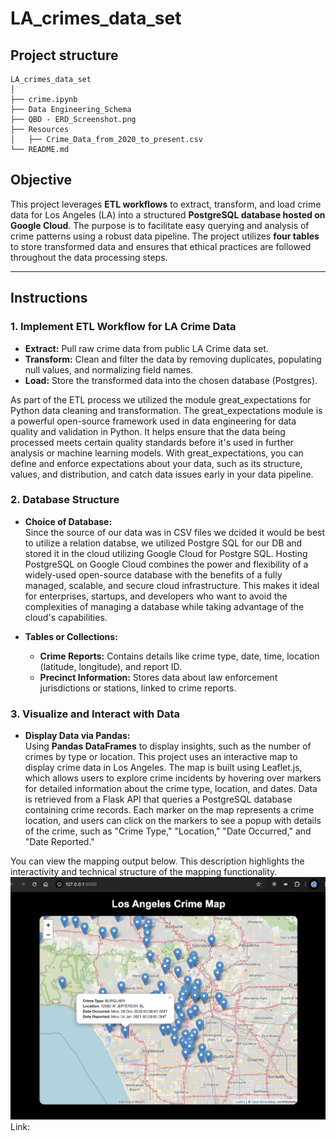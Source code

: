 # LA_crimes_data_set

## Project structure

    LA_crimes_data_set 
    │  
    ├── crime.ipynb
    ├── Data Engineering_Schema  
    ├── QBD - ERD_Screenshot.png  
    ├── Resources  
    │   ├── Crime_Data_from_2020_to_present.csv  
    └── README.md 
## Objective

This project leverages **ETL workflows** to extract, transform, and load crime data for Los Angeles (LA) into a structured **PostgreSQL database hosted on Google Cloud**. The purpose is to facilitate easy querying and analysis of crime patterns using a robust data pipeline. The project utilizes **four tables** to store transformed data and ensures that ethical practices are followed throughout the data processing steps.

---

## Instructions

### 1. Implement ETL Workflow for LA Crime Data  
- **Extract:** Pull raw crime data from public LA Crime data set.
- **Transform:** Clean and filter the data by removing duplicates, populating null values, and normalizing field names.  
- **Load:** Store the transformed data into the chosen database (Postgres).

As part of the ETL process we utilized the module great_expectations for Python data cleaning and transformation.
The great_expectations module is a powerful open-source framework used in data engineering for data quality and validation in Python. It helps ensure that the data being processed meets certain quality standards before it's used in further analysis or machine learning models. With great_expectations, you can define and enforce expectations about your data, such as its structure, values, and distribution, and catch data issues early in your data pipeline.

### 2. Database Structure  
- **Choice of Database:**  
Since the source of our data was in CSV files we dcided it would be best to utilize a relation databse, we utilized Postgre SQL for our DB and stored it in the cloud utilizing Google Cloud for Postgre SQL.
Hosting PostgreSQL on Google Cloud combines the power and flexibility of a widely-used open-source database with the benefits of a fully managed, scalable, and secure cloud infrastructure. This makes it ideal for enterprises, startups, and developers who want to avoid the complexities of managing a database while taking advantage of the cloud's capabilities.

- **Tables or Collections:**  
  - **Crime Reports:** Contains details like crime type, date, time, location (latitude, longitude), and report ID.  
  - **Precinct Information:** Stores data about law enforcement jurisdictions or stations, linked to crime reports.

### 3. Visualize and Interact with Data  
- **Display Data via Pandas:**  
  Using **Pandas DataFrames** to display insights, such as the number of crimes by type or location. This project uses an interactive map to display crime data in Los Angeles. The map is built using Leaflet.js, which allows users to explore crime incidents by hovering over markers for detailed information about the crime type, location, and dates. Data is retrieved from a Flask API that queries a PostgreSQL database containing crime records. Each marker on the map represents a crime location, and users can click on the markers to see a popup with details of the crime, such as "Crime Type," "Location," "Date Occurred," and "Date Reported."

You can view the mapping output below.
This description highlights the interactivity and technical structure of the mapping functionality.
![Mapping Output](output/mapping.png)
Link:

